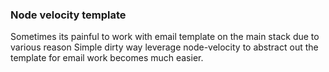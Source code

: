 ### Node velocity template

Sometimes its painful to work with email template on the main stack due to various reason
Simple dirty way leverage node-velocity to abstract out the template for email work becomes much easier.
